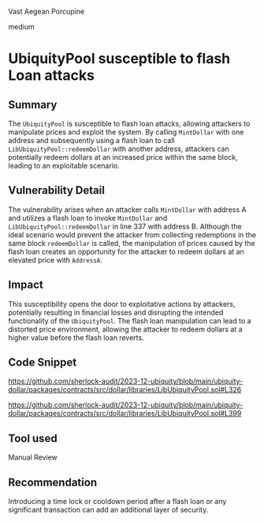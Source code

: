 Vast Aegean Porcupine

medium

# UbiquityPool susceptible to flash Loan attacks

## Summary
The `UbiquityPool` is susceptible to flash loan attacks, allowing attackers to manipulate prices and exploit the system. By calling `MintDollar` with one address and subsequently using a flash loan to call `LibUbiquityPool::redeemDollar` with another address, attackers can potentially redeem dollars at an increased price within the same block, leading to an exploitable scenario.

## Vulnerability Detail
The vulnerability arises when an attacker calls `MintDollar` with address A and utilizes a flash loan to invoke `MintDollar` and `LibUbiquityPool::redeemDollar` in line 337 with address B. Although the ideal scenario would prevent the attacker from collecting redemptions in the same block `redeemDollar` is called, the manipulation of prices caused by the flash loan creates an opportunity for the attacker to redeem dollars at an elevated price with `AddressA`.

## Impact
This susceptibility opens the door to exploitative actions by attackers, potentially resulting in financial losses and disrupting the intended functionality of the `UbiquityPool`. The flash loan manipulation can lead to a distorted price environment, allowing the attacker to redeem dollars at a higher value before the flash loan reverts.

## Code Snippet
https://github.com/sherlock-audit/2023-12-ubiquity/blob/main/ubiquity-dollar/packages/contracts/src/dollar/libraries/LibUbiquityPool.sol#L326

https://github.com/sherlock-audit/2023-12-ubiquity/blob/main/ubiquity-dollar/packages/contracts/src/dollar/libraries/LibUbiquityPool.sol#L399
## Tool used

Manual Review

## Recommendation
Introducing a time lock or cooldown period after a flash loan or any significant transaction can add an additional layer of security.
